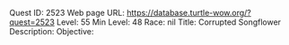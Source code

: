 Quest ID: 2523
Web page URL: https://database.turtle-wow.org/?quest=2523
Level: 55
Min Level: 48
Race: nil
Title: Corrupted Songflower
Description: 
Objective: 
